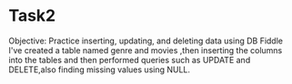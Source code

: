 # Task2
Objective: Practice inserting, updating, and deleting data using DB Fiddle 
I've created a table named genre and movies ,then inserting the columns into the tables and then performed queries such as UPDATE and DELETE,also finding missing values using NULL.
